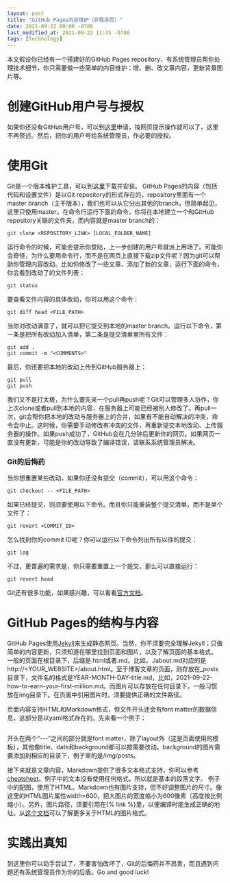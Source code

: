 ```yaml
---
layout: post
title: "GitHub Pages内容维护（非程序员）"
date: 2021-09-22 09:00 -0700
last_modified_at: 2021-09-22 11:45 -0700
tags: [Technology]
---
```


本文假设你已经有一个搭建好的GitHub Pages repository，有系统管理员帮你处理技术细节，你只需要做一些简单的内容维护：增、删、改文章内容，更新背景图片等。

# 创建GitHub用户号与授权

如果你还没有GitHub用户号，可以到[这里](https://github.com/)申请，按网页提示操作就可以了，这里不再赘述。然后，把你的用户号给系统管理员，作必要的授权。

# 使用Git

Git是一个版本维护工具，可以到[这里](https://git-scm.com/downloads)下载并安装。
GitHub Pages的内容（包括代码和设置文件）是以Git repository的形式存在的，repository里面有一个master branch（主干版本），我们也可以从它分出其他的branch，但简单起见，这里只使用master。在命令行运行下面的命令，你将在本地建立一个和GitHub repository关联的文件夹，而内容就是master branch的：

```
git clone <REPOSITORY_LINK> [LOCAL_FOLDER_NAME]
```

运行命令的时候，可能会提示你登陆，上一步创建的用户号就派上用场了。可能你会奇怪，为什么要用命令行，而不是在网页上直接下载zip文件呢？因为git可以帮助你管理内容改动。比如你修改了一些文章、添加了新的文章，运行下面的命令，你会看到改动了的文件列表：

```
git status
```

要查看文件内容的具体改动，你可以用这个命令：

```
git diff head <FILE_PATH>
```

当你对改动满意了，就可以把它提交到本地的master branch。运行以下命令，第一条是把所有改动加入清单，第二条是提交清单里所有文件：

```
git add .
git commit -m "<COMMENTS>"
```

最后，你还要把本地的改动上传到GitHub服务器上：

```
git pull
git push
```

我们又不是打太极，为什么要先来一个pull再push呢？Git可以管理多人协作，你上次clone或者pull到本地的内容，在服务器上可能已经被别人修改了。再pull一次，git会帮你把本地的改动与服务器上的合并，如果有不能自动解决的冲突，命令会中止。这时候，你需要手动修改有冲突的文件，再重新提交本地改动、上传服务器的操作。如果push成功了，GitHub会在几分钟后更新你的网页。如果网页一直没有更新，可能是你的改动导致了编译错误，请联系系统管理员解决。

### Git的后悔药

当你想重置某些改动，如果你还没有提交（commit），可以用这个命令：

```
git checkout -- <FILE_PATH>
```

如果已经提交，则须要使用以下命令。而且你只能重装整个提交清单，而不是单个文件了：

```
git revert <COMMIT_ID>
```

怎么找到你的commit ID呢？你可以运行以下命令列出所有以往的提交：

```
git log
```

不过，更普遍的需求是，你只需要重置上一个提交，那么可以直接运行：

```
git revert head
```

Git还有很多功能，如果感兴趣，可以看看[官方文档](https://git-scm.com/docs)。

# GitHub Pages的结构与内容

GitHub Pages使用[Jekyll](https://jekyllrb.com/)来生成静态网页。当然，你不须要完全理解Jekyll；只做简单的内容更新，只须知道在哪里找到页面和图片，以及了解页面的基本格式。
一般的页面在根目录下，后缀是.html或者.md。比如，./about.md对应的是http://<YOUR_WEBSITE>/about.html。至于博客文章的页面，则存放在_posts目录下，文件名的格式是YEAR-MONTH-DAY-title.md，比如，2021-09-22-how-to-earn-your-first-million.md。而图片可以存放在任何目录下，一般习惯放在img目录下。在页面中引用图片时，须要提供正确的文件路径。

页面内容支持HTML和Markdown格式，但文件开头还会有font matter的数据信息，这部分是以yaml格式存在的。先来看一个例子：

```

```

开头在两个“---”之间的部分就是font matter，除了layout外（这是页面使用的模板），其他像title、date和background都可以按需要改动。background的图片需要添加到相应的目录下，例子里的是/img/posts。

接下来就是文章内容，Markdown提供了很多文本格式支持，你可以参考[cheatsheet](https://github.com/adam-p/markdown-here/wiki/Markdown-Cheatsheet)。例子中的文本没有使用任何格式，所以就是基本的段落文字。
例子中的配图，使用了HTML。Markdown也有图片支持，但不好调整图片的尺寸。像这里的HTML图片属性width=600，把大图片的宽度缩小为600像素（高度按比例缩小）。另外，图片路径，须要引用在{% link %}里，以便编译时能生成正确的地址。从[这个文档](https://www.w3schools.com/html/html_images.asp)可以了解更多关于HTML的图片格式。

# 实践出真知

到这里你可以动手尝试了，不要害怕改坏了，Git的后悔药并不昂贵，而且遇到问题还有系统管理员作为你的后盾。Go and good luck!